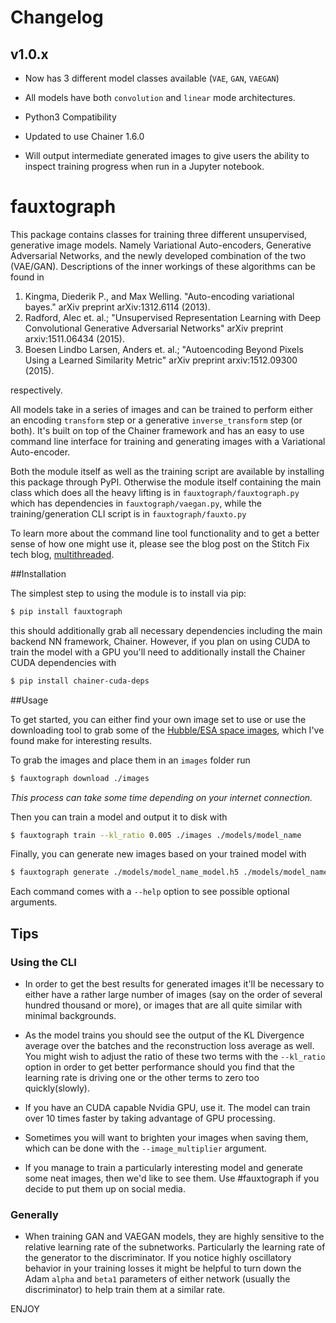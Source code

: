 # Changelog

## v1.0.x
* Now has 3 different model classes available (`VAE`, `GAN`, `VAEGAN`)

* All models have both `convolution` and `linear` mode architectures.

* Python3 Compatibility

* Updated to use Chainer 1.6.0

* Will output intermediate generated images to give users the ability to inspect training progress when run in a Jupyter notebook.



# fauxtograph
This package contains classes for training three different unsupervised, generative image models. Namely Variational Auto-encoders, Generative Adversarial Networks, and the newly developed combination of the two (VAE/GAN). Descriptions of the inner workings of these algorithms can be found in

1. Kingma, Diederik P., and Max Welling. "Auto-encoding variational bayes." arXiv preprint arXiv:1312.6114 (2013).
2. Radford, Alec et. al.; "Unsupervised Representation Learning with Deep Convolutional Generative Adversarial Networks" arXiv preprint arxiv:1511.06434 (2015).
3. Boesen Lindbo Larsen, Anders et. al.; "Autoencoding Beyond Pixels Using a Learned Similarity Metric" arXiv preprint arxiv:1512.09300 (2015).

respectively.


All models take in a series of images and can be trained to perform either an encoding `transform` step or a generative `inverse_transform` step (or both). It's built on top of the Chainer framework and has an easy to use command line interface for training and generating images with a Variational Auto-encoder. 

Both the module itself as well as the training script are available by installing this package through PyPI. Otherwise the module itself containing the main class which does all the heavy lifting is in  `fauxtograph/fauxtograph.py` which has dependencies in `fauxtograph/vaegan.py`, while the training/generation CLI script is in `fauxtograph/fauxto.py`

To learn more about the command line tool functionality and to get a better sense of how one might use it, please see the blog post on the Stitch Fix tech blog, [multithreaded](http://multithreaded.stitchfix.com/blog/2015/09/17/deep-style/).



##Installation

The simplest step to using the module is to install via pip:

```bash
$ pip install fauxtograph
```
this should additionally grab all necessary dependencies including the main backend NN framework, Chainer. However, if you plan on using CUDA to train the model with a GPU you'll need to additionally install the Chainer CUDA dependencies with

```bash
$ pip install chainer-cuda-deps
```

##Usage

To get started, you can either find your own image set to use or use the downloading tool to grab some of the [Hubble/ESA space images](https://www.spacetelescope.org/images/viewall/), which I've found make for interesting results. 

To grab the images and place them in an `images` folder run

```bash
$ fauxtograph download ./images
```

*This process can take some time depending on your internet connection.*

Then you can train a model and output it to disk with 
```bash
$ fauxtograph train --kl_ratio 0.005 ./images ./models/model_name 
```

Finally, you can generate new images based on your trained model with

```bash
$ fauxtograph generate ./models/model_name_model.h5 ./models/model_name_opt.h5 ./models/model_name_meta.json ./generated_images_folder
```
Each command comes with a `--help` option to see possible optional arguments. 



## Tips
### Using the CLI
* In order to get the best results for generated images it'll be necessary to either have a rather large number of images (say on the order of several hundred thousand or more), or images that are all quite similar with minimal backgrounds. 

* As the model trains you should see the output of the KL Divergence average over the batches and the reconstruction loss average as well. You might wish to adjust the ratio of these two terms with the `--kl_ratio` option in order to get better performance should you find that the learning rate is driving one or the other terms to zero too quickly(slowly).


* If you have an CUDA capable Nvidia GPU, use it. The model can train over 10 times faster by taking advantage of GPU processing. 

* Sometimes you will want to brighten your images when saving them, which can be done with the `--image_multiplier` argument. 

* If you manage to train a particularly interesting model and generate some neat images, then we'd like to see them. Use #fauxtograph if you decide to put them up on social media.

### Generally
* When training GAN and VAEGAN models, they are highly sensitive to the relative learning rate of the subnetworks. Particularly the learning rate of the generator to the discriminator. If you notice highly oscillatory behavior in your training losses it might be helpful to turn down the Adam `alpha` and `beta1` parameters of either network (usually the discriminator) to help train them at a similar rate.


ENJOY
